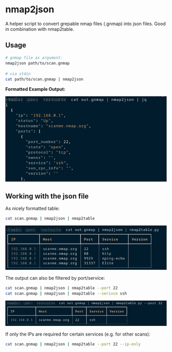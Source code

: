 # nmap2json

A helper script to convert grepable nmap files (.gnmap) into json files.
Good in combination with nmap2table.

## Usage

```sh
# gnmap file as argument:
nmap2json path/to/scan.gnmap

# via stdin
cat path/to/scan.gnmap | nmap2json
```

**Formatted Example Output:**

![](img/output.png)


## Working with the json file

As nicely formatted table:

```sh
cat scan.gnmap | nmap2json | nmap2table
```

![](img/table.png)


The output can also be filtered by port/service:


```sh
cat scan.gnmap | nmap2json | nmap2table --port 22
cat scan.gnmap | nmap2json | nmap2table --serivce ssh
```

![](img/filter.png)

If only the IPs are required for certain services (e.g. for other scans):

```sh
cat scan.gnmap | nmap2json | nmap2table --port 22 --ip-only
```


